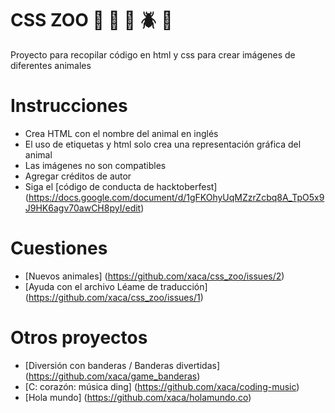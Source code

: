 # CSS ZOO :pig: :frog: :bee: :beetle: :lion:

Proyecto para recopilar código en html y css para crear imágenes de diferentes animales

# Instrucciones

+ Crea HTML con el nombre del animal en inglés
+ El uso de etiquetas y html solo crea una representación gráfica del animal
+ Las imágenes no son compatibles
+ Agregar créditos de autor
+ Siga el [código de conducta de hacktoberfest] (https://docs.google.com/document/d/1gFKOhyUqMZzrZcbq8A_TpO5x9J9HK6agv70awCH8pyI/edit)

# Cuestiones

 + [Nuevos animales] (https://github.com/xaca/css_zoo/issues/2)
+ [Ayuda con el archivo Léame de traducción] (https://github.com/xaca/css_zoo/issues/1)

# Otros proyectos

+ [Diversión con banderas / Banderas divertidas] (https://github.com/xaca/game_banderas)
+ [C: corazón: música ding] (https://github.com/xaca/coding-music)
+ [Hola mundo] (https://github.com/xaca/holamundo.co)

